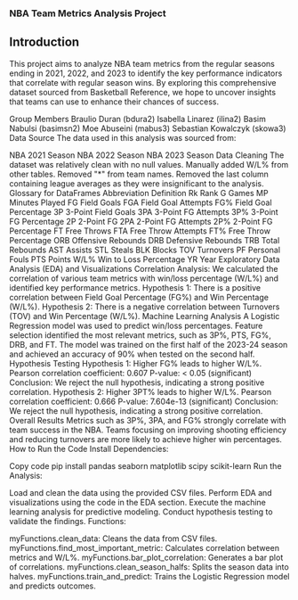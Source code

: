 ### NBA Team Metrics Analysis Project
## Introduction
This project aims to analyze NBA team metrics from the regular seasons ending in 2021, 2022, and 2023 to identify the key performance indicators that correlate with regular season wins. By exploring this comprehensive dataset sourced from Basketball Reference, we hope to uncover insights that teams can use to enhance their chances of success.

Group Members
Braulio Duran (bdura2)
Isabella Linarez (ilina2)
Basim Nabulsi (basimsn2)
Moe Abuseini (mabus3)
Sebastian Kowalczyk (skowa3)
Data Source
The data used in this analysis was sourced from:

NBA 2021 Season
NBA 2022 Season
NBA 2023 Season
Data Cleaning
The dataset was relatively clean with no null values.
Manually added W/L% from other tables.
Removed "*" from team names.
Removed the last column containing league averages as they were insignificant to the analysis.
Glossary for DataFrames
Abbreviation	Definition
Rk	Rank
G	Games
MP	Minutes Played
FG	Field Goals
FGA	Field Goal Attempts
FG%	Field Goal Percentage
3P	3-Point Field Goals
3PA	3-Point FG Attempts
3P%	3-Point FG Percentage
2P	2-Point FG
2PA	2-Point FG Attempts
2P%	2-Point FG Percentage
FT	Free Throws
FTA	Free Throw Attempts
FT%	Free Throw Percentage
ORB	Offensive Rebounds
DRB	Defensive Rebounds
TRB	Total Rebounds
AST	Assists
STL	Steals
BLK	Blocks
TOV	Turnovers
PF	Personal Fouls
PTS	Points
W/L%	Win to Loss Percentage
YR	Year
Exploratory Data Analysis (EDA) and Visualizations
Correlation Analysis: We calculated the correlation of various team metrics with win/loss percentage (W/L%) and identified key performance metrics.
Hypothesis 1: There is a positive correlation between Field Goal Percentage (FG%) and Win Percentage (W/L%).
Hypothesis 2: There is a negative correlation between Turnovers (TOV) and Win Percentage (W/L%).
Machine Learning Analysis
A Logistic Regression model was used to predict win/loss percentages.
Feature selection identified the most relevant metrics, such as 3P%, PTS, FG%, DRB, and FT.
The model was trained on the first half of the 2023-24 season and achieved an accuracy of 90% when tested on the second half.
Hypothesis Testing
Hypothesis 1: Higher FG% leads to higher W/L%.
Pearson correlation coefficient: 0.607
P-value: < 0.05 (significant)
Conclusion: We reject the null hypothesis, indicating a strong positive correlation.
Hypothesis 2: Higher 3PT% leads to higher W/L%.
Pearson correlation coefficient: 0.666
P-value: 7.604e-13 (significant)
Conclusion: We reject the null hypothesis, indicating a strong positive correlation.
Overall Results
Metrics such as 3P%, 3PA, and FG% strongly correlate with team success in the NBA.
Teams focusing on improving shooting efficiency and reducing turnovers are more likely to achieve higher win percentages.
How to Run the Code
Install Dependencies:

Copy code
pip install pandas seaborn matplotlib scipy scikit-learn
Run the Analysis:

Load and clean the data using the provided CSV files.
Perform EDA and visualizations using the code in the EDA section.
Execute the machine learning analysis for predictive modeling.
Conduct hypothesis testing to validate the findings.
Functions:

myFunctions.clean_data: Cleans the data from CSV files.
myFunctions.find_most_important_metric: Calculates correlation between metrics and W/L%.
myFunctions.bar_plot_correlation: Generates a bar plot of correlations.
myFunctions.clean_season_halfs: Splits the season data into halves.
myFunctions.train_and_predict: Trains the Logistic Regression model and predicts outcomes.
